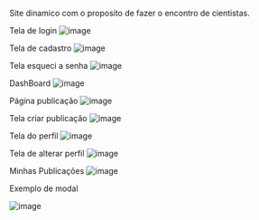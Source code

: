 Site dinamico com o proposito de fazer o encontro de cientistas.




 Tela de login
![image](https://user-images.githubusercontent.com/88861947/218468084-f1e75e2e-8c3a-41b3-9372-612467a19ae9.png)



Tela de cadastro
![image](https://user-images.githubusercontent.com/88861947/218468115-b8071efe-7661-4a7b-aabc-d06be5ff1843.png)



Tela esqueci a senha
![image](https://user-images.githubusercontent.com/88861947/218468179-b38ab69f-5a29-40c0-b728-6cad10e196d0.png)



DashBoard
![image](https://user-images.githubusercontent.com/88861947/218468322-31695992-a5a0-4900-97b2-aeffe9dba0e2.png)



        
Página publicação
![image](https://user-images.githubusercontent.com/88861947/218468384-63e7e371-3020-4d73-9c23-c04200cd99ad.png)




 Tela criar publicação
![image](https://user-images.githubusercontent.com/88861947/218468414-1f691f33-1632-4dd2-98a6-b5cbdc01a2b7.png)




Tela do perfil
![image](https://user-images.githubusercontent.com/88861947/218468512-56f8da03-9021-4588-8dfc-1eb0a02d289c.png)







Tela de alterar perfil
![image](https://user-images.githubusercontent.com/88861947/218468541-92a92fcd-233f-4e1c-a83a-8eb20cdc7fb4.png)


Minhas Publicações
![image](https://user-images.githubusercontent.com/88861947/218468570-2e033074-3a87-40e3-ad4f-357d108d88c9.png)



Exemplo de modal

![image](https://user-images.githubusercontent.com/88861947/218468622-e01587d9-5d9f-446a-b741-20f221c2d28d.png)


